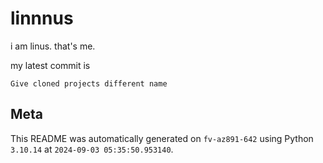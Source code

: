 # linnnus

i am linus. that's me.

my latest commit is

```
Give cloned projects different name
```

## Meta

This README was automatically generated on `fv-az891-642` using Python
`3.10.14` at `2024-09-03 05:35:50.953140`.
